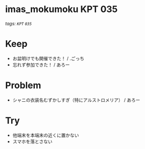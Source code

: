 # imas_mokumoku KPT 035

###### tags: `KPT` `035`

# Keep

- お盆明けでも開催できた！ / .ごっち
- 忘れず参加できた！ / あろー

# Problem

- シャニの衣装名むずかしすぎ（特にアルストロメリア） / あろー

# Try

- 他端末を本端末の近くに置かない
- スマホを落とさない
